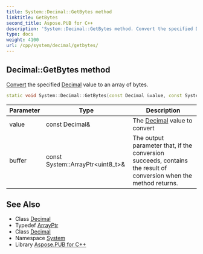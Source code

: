```yaml
---
title: System::Decimal::GetBytes method
linktitle: GetBytes
second_title: Aspose.PUB for C++
description: 'System::Decimal::GetBytes method. Convert the specified Decimal value to an array of bytes in C++.'
type: docs
weight: 4100
url: /cpp/system/decimal/getbytes/
---
```

## Decimal::GetBytes method


[Convert](../../convert/) the specified [Decimal](../) value to an array of bytes.

```cpp
static void System::Decimal::GetBytes(const Decimal &value, const System::ArrayPtr<uint8_t> &buffer)
```


| Parameter | Type | Description |
| --- | --- | --- |
| value | const Decimal\& | The [Decimal](../) value to convert |
| buffer | const System::ArrayPtr\<uint8_t\>\& | The output parameter that, if the conversion succeeds, contains the result of conversion when the method returns. |

## See Also

* Class [Decimal](../)
* Typedef [ArrayPtr](../../arrayptr/)
* Class [Decimal](../)
* Namespace [System](../../)
* Library [Aspose.PUB for C++](../../../)
